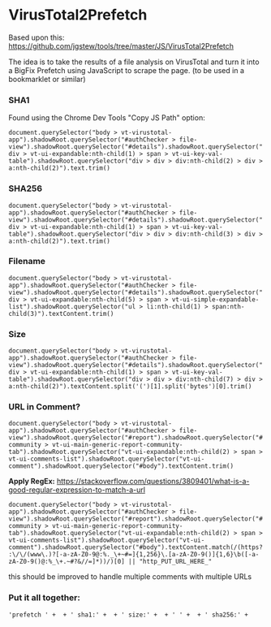 # VirusTotal2Prefetch
Based upon this: https://github.com/jgstew/tools/tree/master/JS/VirusTotal2Prefetch

The idea is to take the results of a file analysis on VirusTotal and turn it into a BigFix Prefetch using JavaScript to scrape the page. (to be used in a bookmarklet or similar)



### SHA1

Found using the Chrome Dev Tools "Copy JS Path" option:

`document.querySelector("body > vt-virustotal-app").shadowRoot.querySelector("#authChecker > file-view").shadowRoot.querySelector("#details").shadowRoot.querySelector("div > vt-ui-expandable:nth-child(1) > span > vt-ui-key-val-table").shadowRoot.querySelector("div > div > div:nth-child(2) > div > a:nth-child(2)").text.trim()`

### SHA256

`document.querySelector("body > vt-virustotal-app").shadowRoot.querySelector("#authChecker > file-view").shadowRoot.querySelector("#details").shadowRoot.querySelector("div > vt-ui-expandable:nth-child(1) > span > vt-ui-key-val-table").shadowRoot.querySelector("div > div > div:nth-child(3) > div > a:nth-child(2)").text.trim()`


### Filename

`document.querySelector("body > vt-virustotal-app").shadowRoot.querySelector("#authChecker > file-view").shadowRoot.querySelector("#details").shadowRoot.querySelector("div > vt-ui-expandable:nth-child(5) > span > vt-ui-simple-expandable-list").shadowRoot.querySelector("ul > li:nth-child(1) > span:nth-child(3)").textContent.trim()`

### Size

`document.querySelector("body > vt-virustotal-app").shadowRoot.querySelector("#authChecker > file-view").shadowRoot.querySelector("#details").shadowRoot.querySelector("div > vt-ui-expandable:nth-child(1) > span > vt-ui-key-val-table").shadowRoot.querySelector("div > div > div:nth-child(7) > div > a:nth-child(2)").textContent.split('(')[1].split('bytes')[0].trim()`

### URL in Comment?

`document.querySelector("body > vt-virustotal-app").shadowRoot.querySelector("#authChecker > file-view").shadowRoot.querySelector("#report").shadowRoot.querySelector("#community > vt-ui-main-generic-report-community-tab").shadowRoot.querySelector("vt-ui-expandable:nth-child(2) > span > vt-ui-comments-list").shadowRoot.querySelector("vt-ui-comment").shadowRoot.querySelector("#body").textContent.trim()`

**Apply RegEx:**  https://stackoverflow.com/questions/3809401/what-is-a-good-regular-expression-to-match-a-url

`document.querySelector("body > vt-virustotal-app").shadowRoot.querySelector("#authChecker > file-view").shadowRoot.querySelector("#report").shadowRoot.querySelector("#community > vt-ui-main-generic-report-community-tab").shadowRoot.querySelector("vt-ui-expandable:nth-child(2) > span > vt-ui-comments-list").shadowRoot.querySelector("vt-ui-comment").shadowRoot.querySelector("#body").textContent.match(/(https?:\/\/(www\.)?[-a-zA-Z0-9@:%._\+~#=]{1,256}\.[a-zA-Z0-9()]{1,6}\b([-a-zA-Z0-9()@:%_\+.~#?&//=]*))/)[0] || "http_PUT_URL_HERE_"`

this should be improved to handle multiple comments with multiple URLs

### Put it all together:

`'prefetch ' +  + ' sha1:' +  + ' size:' +  + ' ' +  + ' sha256:' +`
